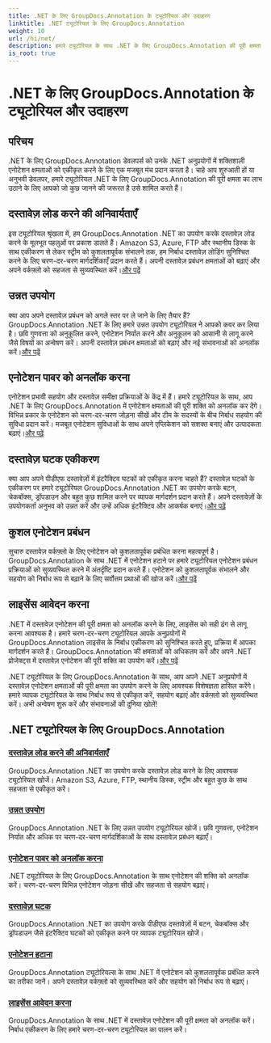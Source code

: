 ```yaml
---
title: .NET के लिए GroupDocs.Annotation के ट्यूटोरियल और उदाहरण
linktitle: .NET ट्यूटोरियल के लिए GroupDocs.Annotation
weight: 10
url: /hi/net/
description: हमारे ट्यूटोरियल के साथ .NET के लिए GroupDocs.Annotation की पूरी क्षमता को अनलॉक करें। निर्बाध रूप से एकीकृत करें, सहयोग बढ़ाएं और वर्कफ़्लो को सुव्यवस्थित करें।
is_root: true
---
```


# .NET के लिए GroupDocs.Annotation के ट्यूटोरियल और उदाहरण

## परिचय

.NET के लिए GroupDocs.Annotation डेवलपर्स को उनके .NET अनुप्रयोगों में शक्तिशाली एनोटेशन क्षमताओं को एकीकृत करने के लिए एक मजबूत मंच प्रदान करता है। चाहे आप शुरुआती हों या अनुभवी डेवलपर, हमारे ट्यूटोरियल .NET के लिए GroupDocs.Annotation की पूरी क्षमता का लाभ उठाने के लिए आपको जो कुछ जानने की जरूरत है उसे शामिल करते हैं।

## दस्तावेज़ लोड करने की अनिवार्यताएँ
 इस ट्यूटोरियल श्रृंखला में, हम GroupDocs.Annotation .NET का उपयोग करके दस्तावेज़ लोड करने के मूलभूत पहलुओं पर प्रकाश डालते हैं। Amazon S3, Azure, FTP और स्थानीय डिस्क के साथ एकीकरण से लेकर स्ट्रीम को कुशलतापूर्वक संभालने तक, हम निर्बाध दस्तावेज़ लोडिंग सुनिश्चित करने के लिए चरण-दर-चरण मार्गदर्शिकाएँ प्रदान करते हैं। अपनी दस्तावेज़ प्रबंधन क्षमताओं को बढ़ाएं और अपने वर्कफ़्लो को सहजता से सुव्यवस्थित करें।[और पढ़ें](./document-loading-essentials/)

## उन्नत उपयोग
क्या आप अपने दस्तावेज़ प्रबंधन को अगले स्तर पर ले जाने के लिए तैयार हैं? GroupDocs.Annotation .NET के लिए हमारे उन्नत उपयोग ट्यूटोरियल ने आपको कवर कर लिया है। छवि गुणवत्ता को अनुकूलित करने, एनोटेशन निर्यात करने और अनुकूलन को आसानी से लागू करने जैसे विषयों का अन्वेषण करें। अपनी दस्तावेज़ प्रबंधन क्षमताओं को बढ़ाएं और नई संभावनाओं को अनलॉक करें।[और पढ़ें](./advanced-usage/)

## एनोटेशन पावर को अनलॉक करना
 एनोटेशन प्रभावी सहयोग और दस्तावेज़ समीक्षा प्रक्रियाओं के केंद्र में हैं। हमारे ट्यूटोरियल के साथ, आप .NET के लिए GroupDocs.Annotation में एनोटेशन क्षमताओं की पूरी शक्ति को अनलॉक कर देंगे। विभिन्न प्रकार के एनोटेशन को चरण-दर-चरण जोड़ना सीखें और टीम के सदस्यों के बीच निर्बाध सहयोग की सुविधा प्रदान करें। मजबूत एनोटेशन सुविधाओं के साथ अपने एप्लिकेशन को सशक्त बनाएं और उत्पादकता बढ़ाएं।[और पढ़ें](./unlocking-annotation-power/)

## दस्तावेज़ घटक एकीकरण
क्या आप अपने पीडीएफ दस्तावेज़ों में इंटरैक्टिव घटकों को एकीकृत करना चाहते हैं? दस्तावेज़ घटकों के एकीकरण पर हमारे ट्यूटोरियल GroupDocs.Annotation .NET का उपयोग करके बटन, चेकबॉक्स, ड्रॉपडाउन और बहुत कुछ शामिल करने पर व्यापक मार्गदर्शन प्रदान करते हैं। अपने दस्तावेज़ों के उपयोगकर्ता अनुभव को उन्नत करें और उन्हें अधिक इंटरैक्टिव और आकर्षक बनाएं।[और पढ़ें](./document-components/)

## कुशल एनोटेशन प्रबंधन
 सुचारु दस्तावेज़ वर्कफ़्लो के लिए एनोटेशन को कुशलतापूर्वक प्रबंधित करना महत्वपूर्ण है। GroupDocs.Annotation के साथ .NET में एनोटेशन हटाने पर हमारे ट्यूटोरियल एनोटेशन प्रबंधन प्रक्रियाओं को सुव्यवस्थित करने में अंतर्दृष्टि प्रदान करते हैं। एनोटेशन को कुशलतापूर्वक संभालने और सहयोग को निर्बाध रूप से बढ़ाने के लिए सर्वोत्तम प्रथाओं की खोज करें।[और पढ़ें](./removing-annotations/)

## लाइसेंस आवेदन करना
.NET में दस्तावेज़ एनोटेशन की पूरी क्षमता को अनलॉक करने के लिए, लाइसेंस को सही ढंग से लागू करना आवश्यक है। हमारे चरण-दर-चरण ट्यूटोरियल आपके अनुप्रयोगों में GroupDocs.Annotation लाइसेंस के निर्बाध एकीकरण को सुनिश्चित करते हुए, प्रक्रिया में आपका मार्गदर्शन करते हैं। GroupDocs.Annotation की क्षमताओं को अधिकतम करें और अपने .NET प्रोजेक्ट्स में दस्तावेज़ एनोटेशन की पूरी शक्ति का उपयोग करें।[और पढ़ें](./applying-licenses/)

.NET ट्यूटोरियल के लिए GroupDocs.Annotation के साथ, आप अपने .NET अनुप्रयोगों में दस्तावेज़ एनोटेशन क्षमताओं की पूरी क्षमता का उपयोग करने के लिए आवश्यक विशेषज्ञता हासिल करेंगे। हमारे व्यापक ट्यूटोरियल के साथ निर्बाध रूप से एकीकृत करें, सहयोग बढ़ाएं और वर्कफ़्लो को सुव्यवस्थित करें। अभी अन्वेषण शुरू करें और संभावनाओं की दुनिया खोलें!
## .NET ट्यूटोरियल के लिए GroupDocs.Annotation
### [दस्तावेज़ लोड करने की अनिवार्यताएँ](./document-loading-essentials/)
GroupDocs.Annotation .NET का उपयोग करके दस्तावेज़ लोड करने के लिए आवश्यक ट्यूटोरियल खोजें। Amazon S3, Azure, FTP, स्थानीय डिस्क, स्ट्रीम और बहुत कुछ के साथ सहजता से एकीकृत करें।
### [उन्नत उपयोग](./advanced-usage/)
GroupDocs.Annotation .NET के लिए उन्नत उपयोग ट्यूटोरियल खोजें। छवि गुणवत्ता, एनोटेशन निर्यात और अधिक पर चरण-दर-चरण मार्गदर्शिकाओं के साथ दस्तावेज़ प्रबंधन बढ़ाएँ।
### [एनोटेशन पावर को अनलॉक करना](./unlocking-annotation-power/)
.NET ट्यूटोरियल के लिए GroupDocs.Annotation के साथ एनोटेशन की शक्ति को अनलॉक करें। चरण-दर-चरण विभिन्न एनोटेशन जोड़ना सीखें और सहजता से सहयोग बढ़ाएं।
### [दस्तावेज़ घटक](./document-components/)
GroupDocs.Annotation .NET का उपयोग करके पीडीएफ दस्तावेज़ों में बटन, चेकबॉक्स और ड्रॉपडाउन जैसे इंटरैक्टिव घटकों को एकीकृत करने पर व्यापक ट्यूटोरियल खोजें।
### [एनोटेशन हटाना](./removing-annotations/)
GroupDocs.Annotation ट्यूटोरियल्स के साथ .NET में एनोटेशन को कुशलतापूर्वक प्रबंधित करने का तरीका जानें। अपने दस्तावेज़ वर्कफ़्लो को सुव्यवस्थित करें और सहयोग को निर्बाध रूप से बढ़ाएं।
### [लाइसेंस आवेदन करना](./applying-licenses/)
GroupDocs.Annotation के साथ .NET में दस्तावेज़ एनोटेशन की पूरी क्षमता को अनलॉक करें। निर्बाध एकीकरण के लिए हमारे चरण-दर-चरण ट्यूटोरियल का पालन करें।